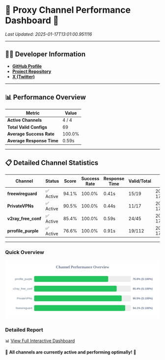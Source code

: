 # 🌟 Proxy Channel Performance Dashboard 🌟

_Last Updated: 2025-01-17T13:01:00.951116_

---

## 👩‍💻 Developer Information

- **[GitHub Profile](https://github.com/4n0nymou3)**  
- **[Project Repository](https://github.com/4n0nymou3/multi-proxy-config-fetcher)**  
- **[X (Twitter)](https://x.com/4n0nymou3)**  

---

## 📊 Performance Overview

| Metric                | Value       |
|-----------------------|-------------|
| **Active Channels**   | 4 / 4       |
| **Total Valid Configs** | 69          |
| **Average Success Rate** | 100.0%      |
| **Average Response Time** | 0.59s       |

---

## 📋 Detailed Channel Statistics

| Channel          | Status     | Score  | Success Rate | Response Time | Valid/Total | Last Success               |
|------------------|------------|--------|--------------|---------------|-------------|----------------------------|
| **freewireguard**  | ✅ Active  | 94.1%  | 100.0% | 0.41s         | 15/19       | 2025-01-17T13:01:00.949127 |
| **PrivateVPNs**  | ✅ Active  | 90.5%  | 100.0% | 0.44s         | 11/17       | 2025-01-17T13:01:00.508576 |
| **v2ray_free_conf**  | ✅ Active  | 85.4%  | 100.0% | 0.59s         | 24/45       | 2025-01-17T13:01:00.029577 |
| **prrofile_purple**  | ✅ Active  | 76.6%  | 100.0% | 0.91s         | 19/112       | 2025-01-17T13:00:59.403812 |

---

### Quick Overview
<div align="center">
  <a href="https://raw.githubusercontent.com/nullluser/NullRepo/refs/heads/main/assets/channel_stats_chart.svg">
    <img src="https://raw.githubusercontent.com/nullluser/NullRepo/refs/heads/main/assets/channel_stats_chart.svg" alt="Source Performance Statistics" width="800">
  </a>
</div>

### Detailed Report
📊 [View Full Interactive Dashboard](https://htmlpreview.github.io/?https://github.com/nullluser/NullRepo/blob/main/assets/performance_report.html)

🎉 **All channels are currently active and performing optimally!** 🎉
